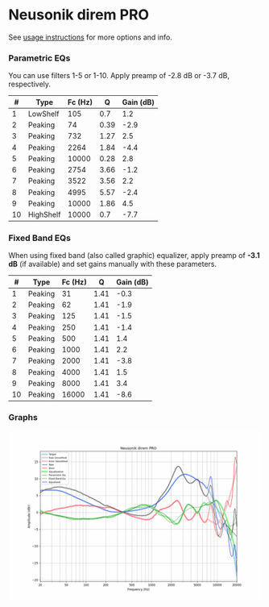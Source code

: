 # Neusonik direm PRO
See [usage instructions](https://github.com/jaakkopasanen/AutoEq#usage) for more options and info.

### Parametric EQs
You can use filters 1-5 or 1-10. Apply preamp of -2.8 dB or -3.7 dB, respectively.

|   # | Type      |   Fc (Hz) |    Q |   Gain (dB) |
|-----|-----------|-----------|------|-------------|
|   1 | LowShelf  |       105 | 0.7  |         1.2 |
|   2 | Peaking   |        74 | 0.39 |        -2.9 |
|   3 | Peaking   |       732 | 1.27 |         2.5 |
|   4 | Peaking   |      2264 | 1.84 |        -4.4 |
|   5 | Peaking   |     10000 | 0.28 |         2.8 |
|   6 | Peaking   |      2754 | 3.66 |        -1.2 |
|   7 | Peaking   |      3522 | 3.56 |         2.2 |
|   8 | Peaking   |      4995 | 5.57 |        -2.4 |
|   9 | Peaking   |     10000 | 1.86 |         4.5 |
|  10 | HighShelf |     10000 | 0.7  |        -7.7 |

### Fixed Band EQs
When using fixed band (also called graphic) equalizer, apply preamp of **-3.1 dB** (if available) and set gains manually with these parameters.

|   # | Type    |   Fc (Hz) |    Q |   Gain (dB) |
|-----|---------|-----------|------|-------------|
|   1 | Peaking |        31 | 1.41 |        -0.3 |
|   2 | Peaking |        62 | 1.41 |        -1.9 |
|   3 | Peaking |       125 | 1.41 |        -1.5 |
|   4 | Peaking |       250 | 1.41 |        -1.4 |
|   5 | Peaking |       500 | 1.41 |         1.4 |
|   6 | Peaking |      1000 | 1.41 |         2.2 |
|   7 | Peaking |      2000 | 1.41 |        -3.8 |
|   8 | Peaking |      4000 | 1.41 |         1.5 |
|   9 | Peaking |      8000 | 1.41 |         3.4 |
|  10 | Peaking |     16000 | 1.41 |        -8.6 |

### Graphs
![](./Neusonik%20direm%20PRO.png)
